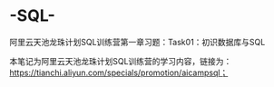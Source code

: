 # -SQL-
阿里云天池龙珠计划SQL训练营第一章习题：Task01：初识数据库与SQL

本笔记为阿里云天池龙珠计划SQL训练营的学习内容，链接为：https://tianchi.aliyun.com/specials/promotion/aicampsql；
